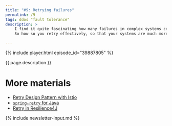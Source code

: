 ```yaml
---
title: "#9: Retrying failures"
permalink: /9
tags: ddos "fault tolerance"
description: >
    I find it quite fascinating how many failures in complex systems could be avoided if we simply... tried again.
    So how so you retry effectively, so that your systems are much more fault tolerant and less brittle?

---
```


{% include player.html episode_id="39887805" %}

{{ page.description }}

# More materials

* [Retry Design Pattern with Istio](https://samirbehara.com/2019/06/05/retry-design-pattern-with-istio/)
* [`spring-retry` for Java](https://github.com/spring-projects/spring-retry)
* [Retry in Resilience4J](https://resilience4j.readme.io/docs/retry)

{% include newsletter-input.md %}
